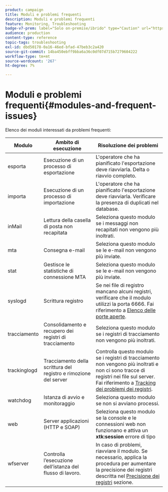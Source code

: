 ```yaml
---
product: campaign
title: Moduli e problemi frequenti
description: Moduli e problemi frequenti
feature: Monitoring, Troubleshooting
badge-v7-prem: label="Solo on-premise/ibrido" type="Caution" url="https://experienceleague.adobe.com/docs/campaign-classic/using/installing-campaign-classic/architecture-and-hosting-models/hosting-models-lp/hosting-models.html?lang=it" tooltip="Applicabile solo alle distribuzioni on-premise e ibride"
audience: production
content-type: reference
topic-tags: troubleshooting
exl-id: dbd50178-0a16-46ed-bfad-47beb3c2a420
source-git-commit: 14ba450ebff9bba6a36c0df07d715b7279604222
workflow-type: tm+mt
source-wordcount: '267'
ht-degree: 7%

---
```


# Moduli e problemi frequenti{#modules-and-frequent-issues}



Elenco dei moduli interessati da problemi frequenti:

<table> 
 <thead> 
  <tr> 
   <th> Modulo </th> 
   <th> Ambito di esecuzione </th> 
   <th> Risoluzione dei problemi </th> 
  </tr> 
 </thead> 
 <tbody> 
  <tr> 
   <td> esporta </td> 
   <td> Esecuzione di un processo di esportazione<br /> </td> 
   <td> L'operatore che ha pianificato l'esportazione deve riavviarla. Delta o riavvio completo.<br /> </td> 
  </tr> 
  <tr> 
   <td> importa </td> 
   <td> Esecuzione di un processo di importazione<br /> </td> 
   <td> L'operatore che ha pianificato l'esportazione deve riavviarla. Verificare la presenza di duplicati nel database.<br /> </td> 
  </tr> 
  <tr> 
   <td> inMail </td> 
   <td> Lettura della casella di posta non recapitata<br /> </td> 
   <td> Seleziona questo modulo se i messaggi non recapitati non vengono più inoltrati.<br /> </td> 
  </tr> 
  <tr> 
   <td> mta </td> 
   <td> Consegna e-mail<br /> </td> 
   <td> Seleziona questo modulo se le e-mail non vengono più inviate.<br /> </td> 
  </tr> 
  <tr> 
   <td> stat </td> 
   <td> Gestisce le statistiche di connessione MTA<br /> </td> 
   <td> Seleziona questo modulo se le e-mail non vengono più inviate.<br /> </td> 
  </tr> 
  <tr> 
   <td> syslogd </td> 
   <td> Scrittura registro<br /> </td> 
   <td> Se nei file di registro mancano alcuni registri, verificare che il modulo utilizzi la porta 6666. Fai riferimento a <a href="../../production/using/general-architecture.md#list-of-open-ports" target="_blank">Elenco delle porte aperte</a>.<br /> </td> 
  </tr> 
  <tr> 
   <td> tracciamento </td> 
   <td> Consolidamento e recupero dei registri di tracciamento<br /> </td> 
   <td> Seleziona questo modulo se i registri di tracciamento non vengono più inoltrati.<br /> </td> 
  </tr> 
  <tr> 
   <td> trackinglogd </td> 
   <td> Tracciamento della scrittura del registro e rimozione del server<br /> </td> 
   <td> Controlla questo modulo se i registri di tracciamento non vengono più inoltrati e non ci sono tracce di registri nei file sul server. Fai riferimento a <a href="../../production/using/tracking-logs-issues.md" target="_blank">Tracking dei problemi dei registri</a>.<br /> </td> 
  </tr> 
  <tr> 
   <td> watchdog </td> 
   <td> Istanza di avvio e monitoraggio<br /> </td> 
   <td> Seleziona questo modulo se non si avviano processi.<br /> </td> 
  </tr> 
  <tr> 
   <td> web </td> 
   <td> Server applicazioni (HTTP e SOAP)<br /> </td> 
   <td> Seleziona questo modulo se la console e le connessioni web non funzionano e attiva un <strong>xtk:session</strong> errore di tipo<br /> </td> 
  </tr> 
  <tr> 
   <td> wfserver </td> 
   <td> Controlla l’esecuzione dell’istanza del flusso di lavoro.<br /> </td> 
   <td> In caso di problemi, riavviare il modulo. Se necessario, applica la procedura per aumentare la precisione dei registri descritta nel <a href="../../production/using/log-precision.md" target="_blank">Precisione dei registri</a> sezione.<br /> </td> 
  </tr> 
 </tbody> 
</table>
